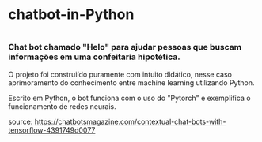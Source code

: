 <h1> chatbot-in-Python <h1>
  
  <h3> Chat bot chamado "Helo" para ajudar pessoas que buscam informações em uma confeitaria hipotética. </h3>
  <p>O projeto foi construiído puramente com intuito didático, nesse caso aprimoramento do conhecimento entre machine learning utilizando Python.</p>
  
  
  <div>Escrito em Python, o bot funciona com o uso do "Pytorch"  e exemplifica o funcionamento de redes neurais.</div>
  
  
  
  source: https://chatbotsmagazine.com/contextual-chat-bots-with-tensorflow-4391749d0077
  

  
  


